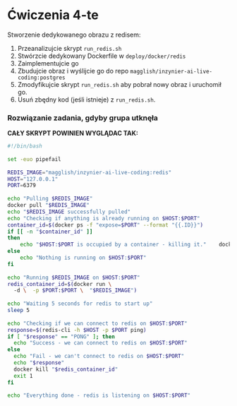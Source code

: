 # Ćwiczenia 4-te

Stworzenie dedykowanego obrazu z redisem:

1. Przeanalizujcie skrypt `run_redis.sh`
2. Stwórzcie dedykowany Dockerfile w `deploy/docker/redis`
3. Zaimplementujcie go
4. Zbudujcie obraz i wyślijcie go do repo `magglish/inzynier-ai-live-coding:postgres`
5. Zmodyfikujcie skrypt `run_redis.sh` aby pobrał nowy obraz i uruchomił go.
6. Usuń zbędny kod (jeśli istnieje) z `run_redis.sh`.


### Rozwiązanie zadania, gdyby grupa utknęła




**CAŁY SKRYPT POWINIEN WYGLĄDAC TAK:**


```bash
#!/bin/bash  
  
set -euo pipefail  
  
REDIS_IMAGE="magglish/inzynier-ai-live-coding:redis"  
HOST="127.0.0.1"  
PORT=6379  
  
echo "Pulling $REDIS_IMAGE"  
docker pull "$REDIS_IMAGE"  
echo "$REDIS_IMAGE successfully pulled"  
echo "Checking if anything is already running on $HOST:$PORT"  
container_id=$(docker ps -f "expose=$PORT" --format "{{.ID}}")  
if [[ -n "$container_id" ]]  
then  
    echo "$HOST:$PORT is occupied by a container - killing it."    docker kill "$container_id"  
else  
    echo "Nothing is running on $HOST:$PORT"  
fi  
  
echo "Running $REDIS_IMAGE on $HOST:$PORT"  
redis_container_id=$(docker run \  
  -d \  -p $PORT:$PORT \  "$REDIS_IMAGE")  
  
echo "Waiting 5 seconds for redis to start up"  
sleep 5  
  
echo "Checking if we can connect to redis on $HOST:$PORT"  
response=$(redis-cli -h $HOST -p $PORT ping)  
if [ "$response" == "PONG" ]; then  
  echo "Success - we can connect to redis on $HOST:$PORT"  
else  
  echo "Fail - we can't connect to redis on $HOST:$PORT"  
  echo "$response"  
  docker kill "$redis_container_id"  
  exit 1  
fi  
  
echo "Everything done - redis is listening on $HOST:$PORT"
```